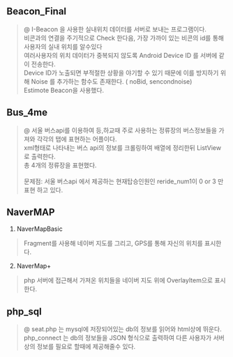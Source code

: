 ## Beacon_Final
>@ I-Beacon 을 사용한 실내위치 데이터를 서버로 보내는 프로그램이다.<br>
비콘과의 연결을 주기적으로 Check 한다음, 가장 가까이 있는 비콘의 id를 통해 사용자의 실내 위치를 알수있다<br>
여러사용자의 위치 데이터가 중복되지 않도록 Android Device ID 를 서버에 같이 전송한다.<br>
Device ID가 노출되면 부적절한 상황을 야기할 수 있기 때문에 이를 방지하기 위해 Noise 를 추가하는 함수도 존재한다. ( noBid, sencondnoise)<br>
Estimote Beacon을 사용했다.


## Bus_4me
>@ 서울 버스api를 이용하여 등,하교때 주로 사용하는 정류장의 버스정보들을 가져와 각각의 탭에 표현하는 어플이다.<br>
xml형태로 나타내는 버스 api의 정보를 크롤링하여 배열에 정리한뒤 ListView로 출력한다.<br>
총 4개의 정류장을 표현했다.<br><br>
문제점: 서울 버스api 에서 제공하는 현재탑승인원인 reride_num1이 0 or 3 만 표현 하고 있다.


## NaverMAP
1. NaverMapBasic
> Fragment를 사용해 네이버 지도를 그리고, GPS를 통해 자신의 위치를 표시한다.
2. NaverMap+
> php 서버에 접근해서 가져온 위치들을 네이버 지도 위에 OverlayItem으로 표시한다.

## php_sql
>@ seat.php 는 mysql에 저장되어있는 db의 정보를 읽어와 html상에 뛰운다.<br>
php_connect 는 db의 정보들을 JSON 형식으로 출력하여 다른 사용자가 서버상의 정보를 필요로 할때에 제공해줄수 있다.

